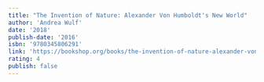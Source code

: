 ```yaml
---
title: "The Invention of Nature: Alexander Von Humboldt's New World"
author: 'Andrea Wulf'
date: '2018'
publish-date: '2016'
isbn: '9780345806291'
link: 'https://bookshop.org/books/the-invention-of-nature-alexander-von-humboldt-s-new-world-9780385350662/9780345806291'
rating: 4
publish: false
---
```

